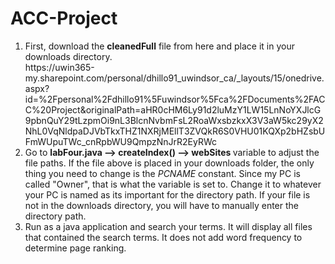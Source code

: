 # ACC-Project

<ol>
<li>First, download the <strong>cleanedFull</strong> file from here and place it in your downloads directory.</li>
https://uwin365-my.sharepoint.com/personal/dhillo91_uwindsor_ca/_layouts/15/onedrive.aspx?id=%2Fpersonal%2Fdhillo91%5Fuwindsor%5Fca%2FDocuments%2FACC%20Project&originalPath=aHR0cHM6Ly91d2luMzY1LW15LnNoYXJlcG9pbnQuY29tLzpmOi9nL3BlcnNvbmFsL2RoaWxsbzkxX3V3aW5kc29yX2NhL0VqNldpaDJVbTkxTHZ1NXRjMEllT3ZVQkR6S0VHU01KQXp2bHZsbUFmWUpuTWc_cnRpbWU9QmpzNnJrR2EyRWc
  <li>Go to <strong>labFour.java --> createIndex() --> webSites </strong> variable to adjust the file paths. If the file above is placed in your downloads folder, the only thing you need to change is the <i>PCNAME</i> constant. Since my PC is called "Owner", that is what the variable is set to. Change it to whatever your PC is named as its important for the directory path. If your file is not in the downloads directory, you will have to manually enter the directory path.</li>
<li>Run as a java application and search your terms. It will display all files that contained the search terms. It does not add word frequency to determine page ranking.</li>
</ol>
